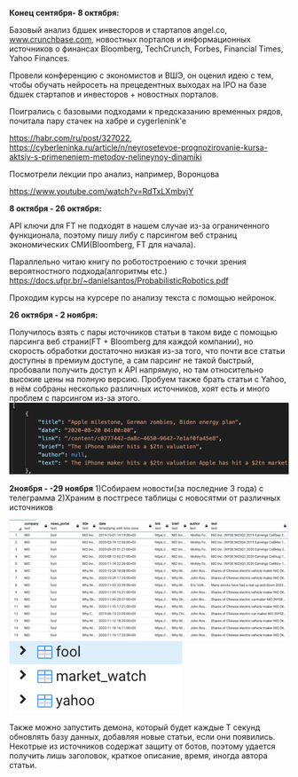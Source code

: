 **Конец сентября- 8 октября:**

Базовый анализ бдшек инвесторов и стартапов angel.co, www.crunchbase.com, новостных порталов и информационных источников о финансах  Bloomberg, TechCrunch, Forbes, Financial Times, Yahoo Finances.

Провели конференцию с экономистов и ВШЭ, он оценил идею с тем, чтобы обучать нейросеть на прецедентных выходах на IPO на базе бдшек стартапов и инвесторов + новостных порталов.

Поигрались с базовыми подходами к предсказанию временных рядов, почитала пару стачек на хабре и cygerlenink'e 

https://habr.com/ru/post/327022, 
https://cyberleninka.ru/article/n/neyrosetevoe-prognozirovanie-kursa-aktsiy-s-primeneniem-metodov-nelineynoy-dinamiki

Посмотрели лекции про анализ, например, Воронцова 

https://www.youtube.com/watch?v=RdTxLXmbvjY


**8 октября - 26 октября:**

API ключи для FT не подходят в нашем случае из-за ограниченного функционала, поэтому пишу либу с парсингом веб страниц экономических СМИ(Bloomberg, FT для начала).

Параллельно читаю книгу по роботостроению с точки зрения вероятностного подхода(алгоритмы etc.) https://docs.ufpr.br/~danielsantos/ProbabilisticRobotics.pdf

Проходим курсы на курсере по анализу текста с помощью нейронок.

**26 октября - 2 ноября:**

Получилось взять с пары источников статьи в таком виде с помощью парсинга веб страни(FT + Bloomberg для каждой компании), но скорость обработки достаточно низкая из-за того, что почти все статьи доступны в премиум доступе, а сам парсинг не такой  быстрый, пробовали получить доступ к API напрямую, но там относительно высокие цены на полную версию. Пробуем также брать статьи с Yahoo, в нём собраны несколько различных источников, хоят есть и много проблем с парсингом из-за этого.
![image](https://github.com/nuttert/msu_mmp_diary/blob/master/trading_2020/%D0%A1%D0%BD%D0%B8%D0%BC%D0%BE%D0%BA%20%D1%8D%D0%BA%D1%80%D0%B0%D0%BD%D0%B0%202020-11-02%20%D0%B2%2010.35.47.png)


**2ноября - -29 ноября**
1)Собираем новости(за последние 3 года) с телеграмма
2)Храним в постгресе таблицы с новосятми от различных источников

![image](https://github.com/nuttert/msu_mmp_diary/blob/master/trading_2020/%D0%A1%D0%BD%D0%B8%D0%BC%D0%BE%D0%BA%20%D1%8D%D0%BA%D1%80%D0%B0%D0%BD%D0%B0%202020-11-29%20%D0%B2%2015.06.40.png)
![image](https://github.com/nuttert/msu_mmp_diary/blob/master/trading_2020/%D0%A1%D0%BD%D0%B8%D0%BC%D0%BE%D0%BA%20%D1%8D%D0%BA%D1%80%D0%B0%D0%BD%D0%B0%202020-11-29%20%D0%B2%2015.07.15.png)

Также можно запустить демона, который будет каждые T секунд обновлять базу данных, добавляя новые статьи, если они появились.
Некотрые из источников содержат защиту от ботов, поэтому удается получить лишь заголовок, краткое описание, время, иногда автора статьи.

